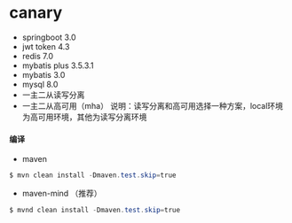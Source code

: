 # canary

- springboot 3.0
- jwt token 4.3
- redis 7.0
- mybatis plus 3.5.3.1
- mybatis 3.0
- mysql 8.0
- 一主二从读写分离
- 一主二从高可用（mha）
说明：读写分离和高可用选择一种方案，local环境为高可用环境，其他为读写分离环境

#### 编译
- maven
```powershell
$ mvn clean install -Dmaven.test.skip=true
```
- maven-mind （推荐）
```powershell
$ mvnd clean install -Dmaven.test.skip=true 
```

